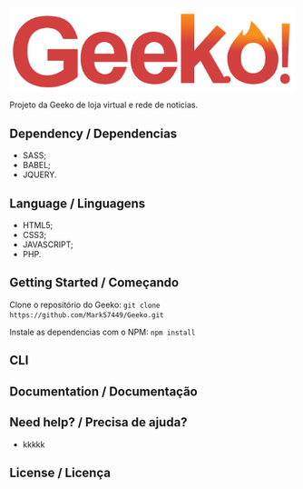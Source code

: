 [![Geeko](https://github.com/Mark57449/Geeko/blob/master/ASSETS/Branding/Geeko!!.png?raw=true)](http://#/)

Projeto da Geeko de loja virtual e rede de noticias.

## Dependency / Dependencias
- SASS;
- BABEL;
- JQUERY.

## Language / Linguagens
- HTML5;
- CSS3;
- JAVASCRIPT;
- PHP.

## Getting Started / Começando

Clone o repositório do Geeko: `git clone https://github.com/Mark57449/Geeko.git`

Instale as dependencias com o NPM: `npm install`

## CLI


## Documentation / Documentação


## Need help? / Precisa de ajuda?
* kkkkk

## License / Licença

